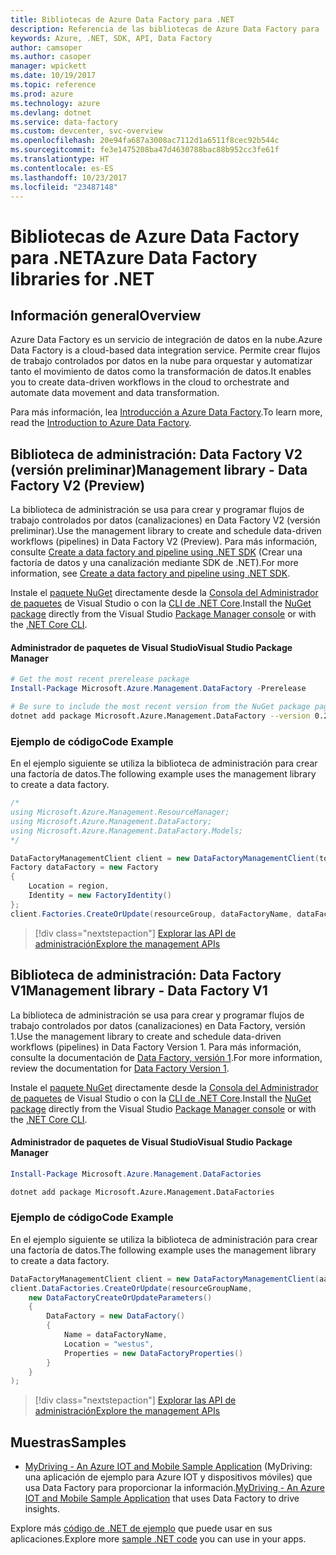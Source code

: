```yaml
---
title: Bibliotecas de Azure Data Factory para .NET
description: Referencia de las bibliotecas de Azure Data Factory para .NET
keywords: Azure, .NET, SDK, API, Data Factory
author: camsoper
ms.author: casoper
manager: wpickett
ms.date: 10/19/2017
ms.topic: reference
ms.prod: azure
ms.technology: azure
ms.devlang: dotnet
ms.service: data-factory
ms.custom: devcenter, svc-overview
ms.openlocfilehash: 20e94fa687a3008ac7112d1a6511f8cec92b544c
ms.sourcegitcommit: fe3e1475208ba47d4630788bac88b952cc3fe61f
ms.translationtype: HT
ms.contentlocale: es-ES
ms.lasthandoff: 10/23/2017
ms.locfileid: "23487148"
---
```

# <a name="azure-data-factory-libraries-for-net"></a><span data-ttu-id="a9176-104">Bibliotecas de Azure Data Factory para .NET</span><span class="sxs-lookup"><span data-stu-id="a9176-104">Azure Data Factory libraries for .NET</span></span>

## <a name="overview"></a><span data-ttu-id="a9176-105">Información general</span><span class="sxs-lookup"><span data-stu-id="a9176-105">Overview</span></span>

<span data-ttu-id="a9176-106">Azure Data Factory es un servicio de integración de datos en la nube.</span><span class="sxs-lookup"><span data-stu-id="a9176-106">Azure Data Factory is a cloud-based data integration service.</span></span> <span data-ttu-id="a9176-107">Permite crear flujos de trabajo controlados por datos en la nube para orquestar y automatizar tanto el movimiento de datos como la transformación de datos.</span><span class="sxs-lookup"><span data-stu-id="a9176-107">It enables you to create data-driven workflows in the cloud to orchestrate and automate data movement and data transformation.</span></span>

<span data-ttu-id="a9176-108">Para más información, lea [Introducción a Azure Data Factory](/azure/data-factory/data-factory-introduction).</span><span class="sxs-lookup"><span data-stu-id="a9176-108">To learn more, read the [Introduction to Azure Data Factory](/azure/data-factory/data-factory-introduction).</span></span>

## <a name="management-library---data-factory-v2-preview"></a><span data-ttu-id="a9176-109">Biblioteca de administración: Data Factory V2 (versión preliminar)</span><span class="sxs-lookup"><span data-stu-id="a9176-109">Management library - Data Factory V2 (Preview)</span></span>

<span data-ttu-id="a9176-110">La biblioteca de administración se usa para crear y programar flujos de trabajo controlados por datos (canalizaciones) en Data Factory V2 (versión preliminar).</span><span class="sxs-lookup"><span data-stu-id="a9176-110">Use the management library to create and schedule data-driven workflows (pipelines) in Data Factory V2 (Preview).</span></span>  <span data-ttu-id="a9176-111">Para más información, consulte [Create a data factory and pipeline using .NET SDK](/azure/data-factory/quickstart-create-data-factory-dot-net) (Crear una factoría de datos y una canalización mediante SDK de .NET).</span><span class="sxs-lookup"><span data-stu-id="a9176-111">For more information, see [Create a data factory and pipeline using .NET SDK](/azure/data-factory/quickstart-create-data-factory-dot-net).</span></span>

<span data-ttu-id="a9176-112">Instale el [paquete NuGet](https://www.nuget.org/packages/Microsoft.Azure.Management.DataFactory) directamente desde la [Consola del Administrador de paquetes][PackageManager] de Visual Studio o con la [CLI de .NET Core][DotNetCLI].</span><span class="sxs-lookup"><span data-stu-id="a9176-112">Install the [NuGet package](https://www.nuget.org/packages/Microsoft.Azure.Management.DataFactory) directly from the Visual Studio [Package Manager console][PackageManager] or with the [.NET Core CLI][DotNetCLI].</span></span>

#### <a name="visual-studio-package-manager"></a><span data-ttu-id="a9176-113">Administrador de paquetes de Visual Studio</span><span class="sxs-lookup"><span data-stu-id="a9176-113">Visual Studio Package Manager</span></span>

```powershell
# Get the most recent prerelease package
Install-Package Microsoft.Azure.Management.DataFactory -Prerelease
```

```bash
# Be sure to include the most recent version from the NuGet package page
dotnet add package Microsoft.Azure.Management.DataFactory --version 0.2.0-preview
```

### <a name="code-example"></a><span data-ttu-id="a9176-114">Ejemplo de código</span><span class="sxs-lookup"><span data-stu-id="a9176-114">Code Example</span></span>

<span data-ttu-id="a9176-115">En el ejemplo siguiente se utiliza la biblioteca de administración para crear una factoría de datos.</span><span class="sxs-lookup"><span data-stu-id="a9176-115">The following example uses the management library to create a data factory.</span></span>

```csharp
/*
using Microsoft.Azure.Management.ResourceManager;
using Microsoft.Azure.Management.DataFactory;
using Microsoft.Azure.Management.DataFactory.Models;
*/

DataFactoryManagementClient client = new DataFactoryManagementClient(tokenCredentials) { SubscriptionId = subscriptionId };
Factory dataFactory = new Factory
{
    Location = region,
    Identity = new FactoryIdentity()
};
client.Factories.CreateOrUpdate(resourceGroup, dataFactoryName, dataFactory);
```

> [!div class="nextstepaction"]
> [<span data-ttu-id="a9176-116">Explorar las API de administración</span><span class="sxs-lookup"><span data-stu-id="a9176-116">Explore the management APIs</span></span>](/dotnet/api/microsoft.azure.management.datafactory)

## <a name="management-library---data-factory-v1"></a><span data-ttu-id="a9176-117">Biblioteca de administración: Data Factory V1</span><span class="sxs-lookup"><span data-stu-id="a9176-117">Management library - Data Factory V1</span></span>

<span data-ttu-id="a9176-118">La biblioteca de administración se usa para crear y programar flujos de trabajo controlados por datos (canalizaciones) en Data Factory, versión 1.</span><span class="sxs-lookup"><span data-stu-id="a9176-118">Use the management library to create and schedule data-driven workflows (pipelines) in Data Factory Version 1.</span></span>  <span data-ttu-id="a9176-119">Para más información, consulte la documentación de [Data Factory, versión 1](/azure/data-factory/v1/data-factory-introduction).</span><span class="sxs-lookup"><span data-stu-id="a9176-119">For more information, review the documentation for [Data Factory Version 1](/azure/data-factory/v1/data-factory-introduction).</span></span>

<span data-ttu-id="a9176-120">Instale el [paquete NuGet](https://www.nuget.org/packages/Microsoft.Azure.Management.DataFactories) directamente desde la [Consola del Administrador de paquetes][PackageManager] de Visual Studio o con la [CLI de .NET Core][DotNetCLI].</span><span class="sxs-lookup"><span data-stu-id="a9176-120">Install the [NuGet package](https://www.nuget.org/packages/Microsoft.Azure.Management.DataFactories) directly from the Visual Studio [Package Manager console][PackageManager] or with the [.NET Core CLI][DotNetCLI].</span></span>

#### <a name="visual-studio-package-manager"></a><span data-ttu-id="a9176-121">Administrador de paquetes de Visual Studio</span><span class="sxs-lookup"><span data-stu-id="a9176-121">Visual Studio Package Manager</span></span>

```powershell
Install-Package Microsoft.Azure.Management.DataFactories
```

```bash
dotnet add package Microsoft.Azure.Management.DataFactories
```

### <a name="code-example"></a><span data-ttu-id="a9176-122">Ejemplo de código</span><span class="sxs-lookup"><span data-stu-id="a9176-122">Code Example</span></span>

<span data-ttu-id="a9176-123">En el ejemplo siguiente se utiliza la biblioteca de administración para crear una factoría de datos.</span><span class="sxs-lookup"><span data-stu-id="a9176-123">The following example uses the management library to create a data factory.</span></span>

```csharp
DataFactoryManagementClient client = new DataFactoryManagementClient(aadTokenCredentials, resourceManagerUri);
client.DataFactories.CreateOrUpdate(resourceGroupName,
    new DataFactoryCreateOrUpdateParameters()
    {
        DataFactory = new DataFactory()
        {
            Name = dataFactoryName,
            Location = "westus",
            Properties = new DataFactoryProperties()
        }
    }
);
```

> [!div class="nextstepaction"]
> [<span data-ttu-id="a9176-124">Explorar las API de administración</span><span class="sxs-lookup"><span data-stu-id="a9176-124">Explore the management APIs</span></span>](/dotnet/api/overview/azure/datafactories/management)

## <a name="samples"></a><span data-ttu-id="a9176-125">Muestras</span><span class="sxs-lookup"><span data-stu-id="a9176-125">Samples</span></span>

* <span data-ttu-id="a9176-126">[MyDriving - An Azure IOT and Mobile Sample Application](https://azure.microsoft.com/resources/samples/mydriving/) (MyDriving: una aplicación de ejemplo para Azure IOT y dispositivos móviles) que usa Data Factory para proporcionar la información.</span><span class="sxs-lookup"><span data-stu-id="a9176-126">[MyDriving - An Azure IOT and Mobile Sample Application](https://azure.microsoft.com/resources/samples/mydriving/) that uses Data Factory to drive insights.</span></span>

<span data-ttu-id="a9176-127">Explore más [código de .NET de ejemplo](https://azure.microsoft.com/resources/samples/?platform=dotnet) que puede usar en sus aplicaciones.</span><span class="sxs-lookup"><span data-stu-id="a9176-127">Explore more [sample .NET code](https://azure.microsoft.com/resources/samples/?platform=dotnet) you can use in your apps.</span></span>

[PackageManager]: https://docs.microsoft.com/nuget/tools/package-manager-console
[DotNetCLI]: https://docs.microsoft.com/dotnet/core/tools/dotnet-add-package
